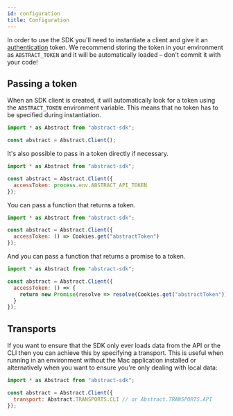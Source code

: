 ```yaml
---
id: configuration
title: Configuration
---
```


In order to use the SDK you'll need to instantiate a client and give it an [authentication](/docs/authentication) token. We recommend storing the token in your environment as `ABSTRACT_TOKEN` and it will be automatically loaded – don't commit it with your code!

## Passing a token

When an SDK client is created, it will automatically look for a token using the `ABSTRACT_TOKEN` environment variable. This means that no token has to be specified during instantiation.

```js
import * as Abstract from "abstract-sdk";

const abstract = Abstract.Client();
```

It's also possible to pass in a token directly if necessary.

```js
import * as Abstract from "abstract-sdk";

const abstract = Abstract.Client({
  accessToken: process.env.ABSTRACT_API_TOKEN
});
```

You can pass a function that returns a token.

```js
import * as Abstract from "abstract-sdk";

const abstract = Abstract.Client({
  accessToken: () => Cookies.get("abstractToken")
});
```

And you can pass a function that returns a promise to a token.

```js
import * as Abstract from "abstract-sdk";

const abstract = Abstract.Client({
  accessToken: () => {
    return new Promise(resolve => resolve(Cookies.get("abstractToken")));
  }
});
```

## Transports

If you want to ensure that the SDK only ever loads data from the API or the CLI then you can achieve this by specifying a transport. This is useful when running in an environment without the Mac application installed or alternatively when you want to ensure you're only dealing with local data:

```js
import * as Abstract from "abstract-sdk";

const abstract = Abstract.Client({
  transport: Abstract.TRANSPORTS.CLI // or Abstract.TRANSPORTS.API
});
```
